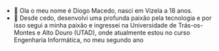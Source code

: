 - 👋 Ola o meu nome é Diogo Macedo, nasci em Vizela a 18 anos.
- 👀 Desde cedo, desenvolvi uma profunda paixão pela tecnologia e por isso segui a minha paixão e ingressei na Universidade de Trás-os-Montes e Alto Douro (UTAD), onde atualmente estou no curso Engenharia Informática, no meu segundo ano
